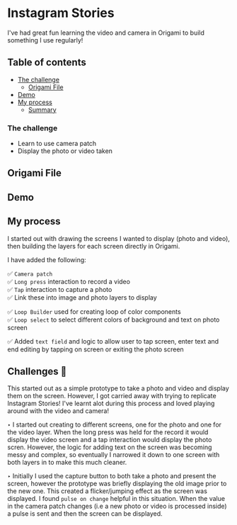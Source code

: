 # Instagram Stories

I've had great fun learning the video and camera in Origami to build something I use regularly!

## Table of contents

- [The challenge](#The-challenge)
  - [Origami File](#Origami-File)
- [Demo](#Demo)
- [My process](#my-process)
  - [Summary](#summary)


### The challenge

- Learn to use camera patch 
- Display the photo or video taken 

## Origami File 

## Demo


## My process

I started out with drawing the screens I wanted to display (photo and video), then building the layers for each screen directly in Origami.

I have added the following:

✅ `Camera patch`<br>
✅ `Long press` interaction to record a video <br>
✅ `Tap` interaction to capture a photo  <br>
✅ Link these into image and photo layers to display <br> 

✅ `Loop Builder` used for creating loop of color components <br>
✅ `Loop select` to select different colors of background and text on photo screen <br>


✅ Added `text field` and logic to allow user to tap screen, enter text and end editing by tapping on screen or exiting the photo screen <br>




## Challenges 🧠

This started out as a simple prototype to take a photo and video and display them on the screen. However, I got carried away with trying to replicate Instagram Stories! I've learnt alot during this process and loved playing around with the video and camera! 

‣ I started out creating to different screens, one for the photo and one for the video layer. When the long press was held for the record it would display the video screen and a tap interaction would display the photo scren. However, the logic for adding text on the screen was becoming messy and complex, so eventually I narrowed it down to one screen with both layers in to make this much cleaner. 

‣ Initially I used the capture button to both take a photo and present the screen, however the prototype was briefly displaying the old image prior to the new one. This created a flicker/jumping effect as the screen was displayed. I found `pulse on change` helpful in this situation. When the value in the camera patch changes (i.e a new photo or video is processed inside) a pulse is sent and then the screen can be displayed.







